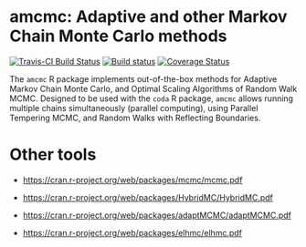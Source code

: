 amcmc: Adaptive and other Markov Chain Monte Carlo methods
================

[![Travis-CI Build Status](https://travis-ci.org/USCbiostats/amcmc.svg?branch=master)](https://travis-ci.org/USCbiostats/amcmc) [![Build status](https://ci.appveyor.com/api/projects/status/3x9qj7imvoijb1vf?svg=true)](https://ci.appveyor.com/project/gvegayon/amcmc) [![Coverage Status](https://img.shields.io/codecov/c/github/USCbiostats/amcmc/master.svg)](https://codecov.io/github/USCbiostats/amcmc?branch=master)

The `amcmc` R package implements out-of-the-box methods for Adaptive Markov Chain Monte Carlo, and Optimal Scaling Algorithms of Random Walk MCMC. Designed to be used with the `coda` R package, `amcmc` allows running multiple chains simultaneously (parallel computing), using Parallel Tempering MCMC, and Random Walks with Reflecting Boundaries.

Other tools
===========

-   <https://cran.r-project.org/web/packages/mcmc/mcmc.pdf>

-   <https://cran.r-project.org/web/packages/HybridMC/HybridMC.pdf>

-   <https://cran.r-project.org/web/packages/adaptMCMC/adaptMCMC.pdf>

-   <https://cran.r-project.org/web/packages/elhmc/elhmc.pdf>
